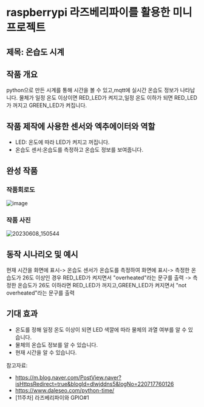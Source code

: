 # raspberrypi 라즈베리파이를 활용한 미니 프로젝트

## 제목: 온습도 시계

## 작품 개요
python으로 만든 시계를 통해 시간을 볼 수 있고,mqtt에 실시간 온습도 정보가 나타납니다.
물체가 일정 온도 이상이면 RED_LED가 켜지고,일정 온도 이하가 되면 RED_LED가 꺼지고 GREEN_LED가 켜집니다.

## 작품 제작에 사용한 센서와 엑추에이터와 역할
- LED: 온도에 따라 LED가 켜지고 꺼집니다.
- 온습도 센서:온습도를 측정하고 온습도 정보를 보여줍니다.  
## 완성 작품

### 작품회로도
![image](https://github.com/lasowl/raspberrypi/assets/116951813/6e5ba0d3-8f69-4c41-bc45-e225aa9b2ebc)

### 작품 사진
![20230608_150544](https://github.com/lasowl/raspberrypi/assets/116951813/e872db61-ad3e-4da2-bcf7-de2efb0c15cd)

## 동작 시나리오 및 예시
현재 시간을 화면에 표시-> 온습도 센서가 온습도를 측정하여 화면에 표시-> 측정한 온습도가 26도 이상인 경우 RED_LED가 켜지면서 "overheated"라는 문구를 출력
-> 측정한 온습도가 26도 이하라면 RED_LED가 꺼지고,GREEN_LED가 켜지면서  "not overheated"라는 문구를 출력
## 기대 효과
- 온도를 정해 일정 온도 이상이 되면 LED 색깔에 따라 물체의 과열 여부를 알 수 있습니다. 
- 물체의 온습도 정보를 알 수 있습니다.
- 현재 시간을 알 수 있습니다.


참고자료:
- https://m.blog.naver.com/PostView.naver?isHttpsRedirect=true&blogId=dlwjddns5&logNo=220717760126
- https://www.daleseo.com/python-time/
- [11주차] 라즈베리파이와 GPIO#1
